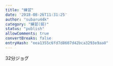 ```yaml
---
title: "練習"
date: '2018-08-26T11:31:25'
author: "subaru44k"
category: "練習(弱)"
status: "publish"
allowComments: true
convertBreaks: false
entryHash: "eea1355c6fd7d8607d42bca3293e9aa8"
---
```

32分ジョグ
